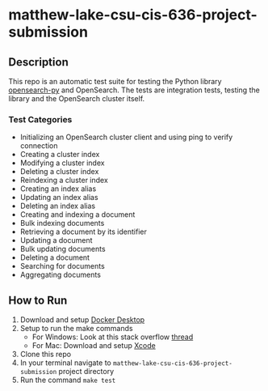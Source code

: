 # matthew-lake-csu-cis-636-project-submission

## Description
This repo is an automatic test suite for testing the Python library [opensearch-py](https://github.com/opensearch-project/opensearch-py) and OpenSearch.
The tests are integration tests, testing the library and the OpenSearch cluster itself.

### Test Categories
- Initializing an OpenSearch cluster client and using ping to verify connection
- Creating a cluster index
- Modifying a cluster index
- Deleting a cluster index
- Reindexing a cluster index
- Creating an index alias
- Updating an index alias
- Deleting an index alias
- Creating and indexing a document
- Bulk indexing documents
- Retrieving a document by its identifier
- Updating a document
- Bulk updating documents
- Deleting a document
- Searching for documents
- Aggregating documents

## How to Run
1. Download and setup [Docker Desktop](https://www.docker.com/products/docker-desktop/)
2. Setup to run the make commands
    - For Windows: Look at this stack overflow [thread](https://stackoverflow.com/questions/32127524/how-to-install-and-use-make-in-windows)
    - For Mac: Download and setup [Xcode](https://developer.apple.com/xcode/)
3. Clone this repo
4. In your terminal navigate to `matthew-lake-csu-cis-636-project-submission` project directory
5. Run the command `make test`
